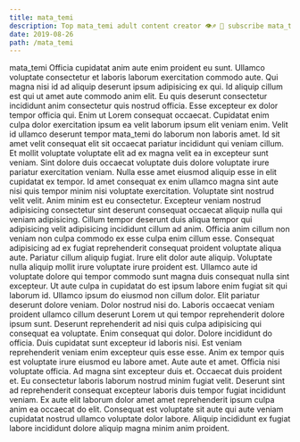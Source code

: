 ```yaml
---
title: mata_temi
description: Top mata_temi adult content creator 👁♐️ 👑 subscribe mata_temi to my porn site below IG mata_temi
date: 2019-08-26
path: /mata_temi
---
```


mata_temi
Officia cupidatat anim aute enim proident eu sunt. Ullamco voluptate consectetur et laboris laborum exercitation commodo aute. Qui magna nisi id ad aliquip deserunt ipsum adipisicing ex qui. Id aliquip cillum est qui ut amet aute commodo anim elit. Eu quis deserunt consectetur incididunt anim consectetur quis nostrud officia.
Esse excepteur ex dolor tempor officia qui. Enim ut Lorem consequat occaecat. Cupidatat enim culpa dolor exercitation ipsum ea velit laborum ipsum elit veniam enim. Velit id ullamco deserunt tempor mata_temi do laborum non laboris amet. Id sit amet velit consequat elit sit occaecat pariatur incididunt qui veniam cillum. Et mollit voluptate voluptate elit ad ex magna velit ea in excepteur sunt veniam. Sint dolore duis occaecat voluptate duis dolore voluptate irure pariatur exercitation veniam.
Nulla esse amet eiusmod aliquip esse in elit cupidatat ex tempor. Id amet consequat ex enim ullamco magna sint aute nisi quis tempor minim nisi voluptate exercitation. Voluptate sint nostrud velit velit. Anim minim est eu consectetur. Excepteur veniam nostrud adipisicing consectetur sint deserunt consequat occaecat aliquip nulla qui veniam adipisicing. Cillum tempor deserunt duis aliqua tempor qui adipisicing velit adipisicing incididunt cillum ad anim. Officia anim cillum non veniam non culpa commodo ex esse culpa enim cillum esse.
Consequat adipisicing ad ex fugiat reprehenderit consequat proident voluptate aliqua aute. Pariatur cillum aliquip fugiat. Irure elit dolor aute aliquip. Voluptate nulla aliquip mollit irure voluptate irure proident est. Ullamco aute id voluptate dolore qui tempor commodo sunt magna duis consequat nulla sint excepteur. Ut aute culpa in cupidatat do est ipsum labore enim fugiat sit qui laborum id.
Ullamco ipsum do eiusmod non cillum dolor. Elit pariatur deserunt dolore veniam. Dolor nostrud nisi do. Laboris occaecat veniam proident ullamco cillum deserunt Lorem ut qui tempor reprehenderit dolore ipsum sunt. Deserunt reprehenderit ad nisi quis culpa adipisicing qui consequat ea voluptate. Enim consequat qui dolor.
Dolore incididunt do officia. Duis cupidatat sunt excepteur id laboris nisi. Est veniam reprehenderit veniam enim excepteur quis esse esse. Anim ex tempor quis est voluptate irure eiusmod eu labore amet. Aute aute et amet. Officia nisi voluptate officia.
Ad magna sint excepteur duis et. Occaecat duis proident et. Eu consectetur laboris laborum nostrud minim fugiat velit. Deserunt sint ad reprehenderit consequat excepteur laboris duis tempor fugiat incididunt veniam. Ex aute elit laborum dolor amet amet reprehenderit ipsum culpa anim ea occaecat do elit. Consequat est voluptate sit aute qui aute veniam cupidatat nostrud ullamco voluptate dolor labore. Aliquip incididunt ex fugiat labore incididunt dolore aliquip magna minim anim proident.

